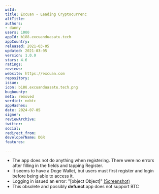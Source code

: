```yaml
---
wsId: 
title: Excuan - Leading Cryptocurrenc
altTitle: 
authors:
- danny
users: 1000
appId: b188.excuanduasatu.tech
appCountry: 
released: 2021-03-05
updated: 2021-03-05
version: 1.0.0
stars: 4.6
ratings: 
reviews: 
website: https://excuan.com
repository: 
issue: 
icon: b188.excuanduasatu.tech.png
bugbounty: 
meta: removed
verdict: nobtc
appHashes: 
date: 2024-07-05
signer: 
reviewArchive: 
twitter: 
social: 
redirect_from: 
developerName: DGR
features: 

---
```


- The app does not do anything when registering. There were no errors after filling in the fields and tapping Register.
- It seems to have a Doge Wallet, but users must first register and login before being able to access it. 
- Logging in issued an error: "[object Object]" [(Screenshot)](https://twitter.com/BitcoinWalletz/status/1655780849521160197)
- This obsolete and possibly **defunct** app does not support BTC

